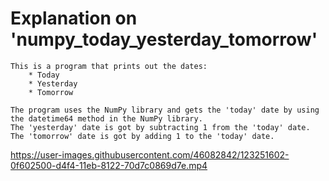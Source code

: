 # Explanation on 'numpy_today_yesterday_tomorrow'
    This is a program that prints out the dates:
        * Today
        * Yesterday
        * Tomorrow
    
    The program uses the NumPy library and gets the 'today' date by using 
    the datetime64 method in the NumPy library.
    The 'yesterday' date is got by subtracting 1 from the 'today' date.
    The 'tomorrow' date is got by adding 1 to the 'today' date.
    
   https://user-images.githubusercontent.com/46082842/123251602-0f602500-d4f4-11eb-8122-70d7c0869d7e.mp4


    
     
